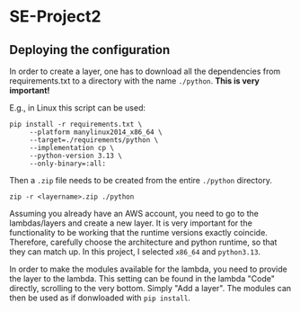 # SE-Project2

## Deploying the configuration

In order to create a layer, one has to download all the dependencies from requirements.txt to a directory with the
name ```./python```. **This is very important!**

E.g., in Linux this script can be used:
```
pip install -r requirements.txt \
     --platform manylinux2014_x86_64 \
     --target=./requirements/python \
     --implementation cp \
     --python-version 3.13 \
     --only-binary=:all:
```

Then a ```.zip``` file needs to be created from the entire ```./python``` directory.
```
zip -r <layername>.zip ./python
```

Assuming you already have an AWS account, you need to go to the lambdas/layers and create a new layer. It is very
important for the functionality to be working that the runtime versions exactly coincide. Therefore, carefully choose
the architecture and python runtime, so that they can match up. In this project, I selected ```x86_64``` and
```python3.13```.

In order to make the modules available for the lambda, you need to provide the layer to the lambda. This setting can
be found in the lambda "Code" directly, scrolling to the very bottom. Simply "Add a layer". The modules can then be
used as if donwloaded with ```pip install```.